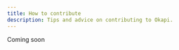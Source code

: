 ```yaml
---
title: How to contribute
description: Tips and advice on contributing to Okapi.
---
```


Coming soon
